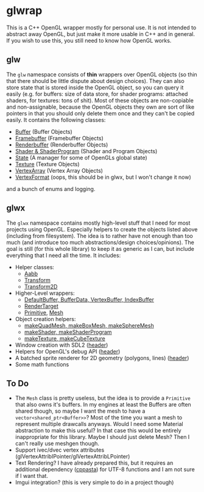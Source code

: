 # glwrap
This is a C++ OpenGL wrapper mostly for personal use. It is not intended to abstract away OpenGL, but just make it more usable in C++ and in general. If you wish to use this, you still need to know how OpenGL works.

## glw
The `glw` namespace consists of **thin** wrappers over OpenGL objects (so thin that there should be little dispute about design choices). They can also store state that is stored inside the OpenGL object, so you can query it easily (e.g. for buffers: size of data store, for shader programs: attached shaders, for textures: tons of shit). Most of these objects are non-copiable and non-assignable, because the OpenGL objects they own are sort of like pointers in that you should only delete them once and they can't be copied easily. It contains the following classes:
* [Buffer](include/buffer.hpp) (Buffer Objects)
* [Framebuffer](include/framebuffer.hpp) (Framebuffer Objects)
* [Renderbuffer](include/renderbuffer.hpp) (Renderbuffer Objects)
* [Shader & ShaderProgram](include/shader.hpp) (Shader and Program Objects)
* [State](include/state.hpp) (A manager for some of OpenGLs global state)
* [Texture](include/texture.hpp) (Texture Objects)
* [VertexArray](include/vertexarray.hpp) (Vertex Array Objects)
* [VertexFormat](include/vertexformat.hpp) (oops, this should be in glwx, but I won't change it now)

and a bunch of enums and logging.

## glwx
The `glwx` namespace contains mostly high-level stuff that I need for most projects using OpenGL. Especially helpers to create the objects listed above (including from filesystem). The idea is to rather have not enough than too much (and introduce too much abstractions/design choices/opinions). The goal is still (for this whole library) to keep it as generic as I can, but include everything that I need all the time.
It includes:
* Helper classes:
    - [Aabb](include/glwx/aabb.hpp)
    - [Transform](include/glwx/transform.hpp)
    - [Transform2D](include/glwx/transform2d.hpp)
* Higher-Level wrappers:
    - [DefaultBuffer, BufferData, VertexBuffer, IndexBuffer](include/glwx/buffers.hpp)
    - [RenderTarget](include/glwx/rendertarget.hpp)
    - [Primitive](include/glwx/primitive.hpp), [Mesh](include/glwx/mesh.hpp)
* Object creation helpers:
    - [makeQuadMesh, makeBoxMesh, makeSphereMesh](include/glwx/meshgen.hpp)
    - [makeShader, makeShaderProgram](include/glwx/shader.hpp)
    - [makeTexture, makeCubeTexture](include/glwx/texture.hpp)
* Window creation with SDL2 ([header](include/glwx/window.hpp))
* Helpers for OpenGL's debug API ([header](include/glwx/debug.hpp))
* A batched sprite renderer for 2D geometry (polygons, lines) ([header](include/glwx/spriterenderer.hpp))
* Some math functions

## To Do
* The `Mesh` class is pretty useless, but the idea is to provide a `Primitive` that also owns it's buffers. In my engines at least the Buffers are often shared though, so maybe I want the mesh to have a `vector<shared_ptr<Buffer>>`? Most of the time you want a mesh to represent multiple drawcalls anyways. Would I need some Material abstraction to make this useful? In that case this would be entirely inappropriate for this library. Maybe I should just delete Mesh? Then I can't really use meshgen though.
* Support ivec/dvec vertex attributes (glVertexAttribIPointer/glVertexAttribLPointer)
* Text Rendering? I have already prepared this, but it requires an additional dependency ([cppasta](https://github.com/pfirsich/cppasta)) for UTF-8 functions and I am not sure if I want that.
* Imgui integration? (this is very simple to do in a project though)
